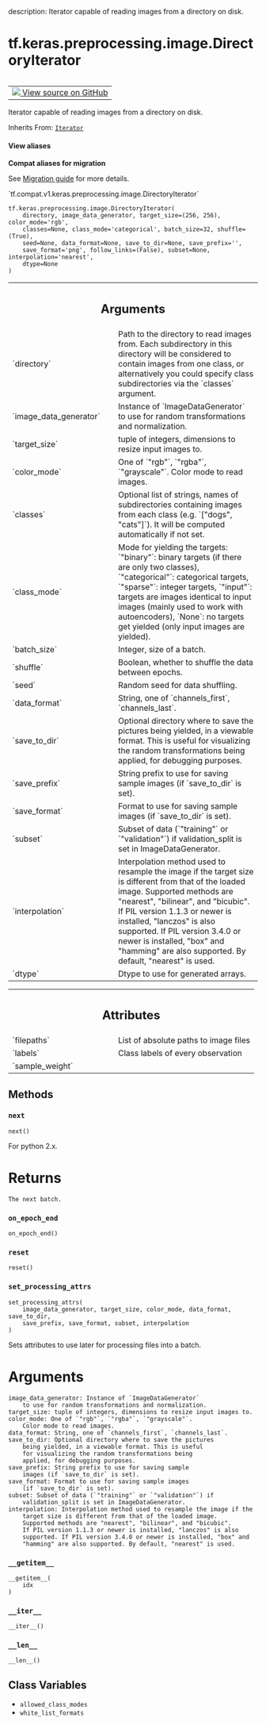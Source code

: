 description: Iterator capable of reading images from a directory on disk.

<div itemscope itemtype="http://developers.google.com/ReferenceObject">
<meta itemprop="name" content="tf.keras.preprocessing.image.DirectoryIterator" />
<meta itemprop="path" content="Stable" />
<meta itemprop="property" content="__getitem__"/>
<meta itemprop="property" content="__init__"/>
<meta itemprop="property" content="__iter__"/>
<meta itemprop="property" content="__len__"/>
<meta itemprop="property" content="__new__"/>
<meta itemprop="property" content="next"/>
<meta itemprop="property" content="on_epoch_end"/>
<meta itemprop="property" content="reset"/>
<meta itemprop="property" content="set_processing_attrs"/>
<meta itemprop="property" content="allowed_class_modes"/>
<meta itemprop="property" content="white_list_formats"/>
</div>

# tf.keras.preprocessing.image.DirectoryIterator

<!-- Insert buttons and diff -->

<table class="tfo-notebook-buttons tfo-api nocontent" align="left">
<td>
  <a target="_blank" href="https://github.com/tensorflow/tensorflow/blob/r2.3/tensorflow/python/keras/preprocessing/image.py#L310-L397">
    <img src="https://www.tensorflow.org/images/GitHub-Mark-32px.png" />
    View source on GitHub
  </a>
</td>
</table>



Iterator capable of reading images from a directory on disk.

Inherits From: [`Iterator`](../../../../tf/keras/preprocessing/image/Iterator.md)

<section class="expandable">
  <h4 class="showalways">View aliases</h4>
  <p>
<b>Compat aliases for migration</b>
<p>See
<a href="https://www.tensorflow.org/guide/migrate">Migration guide</a> for
more details.</p>
<p>`tf.compat.v1.keras.preprocessing.image.DirectoryIterator`</p>
</p>
</section>

<pre class="devsite-click-to-copy prettyprint lang-py tfo-signature-link">
<code>tf.keras.preprocessing.image.DirectoryIterator(
    directory, image_data_generator, target_size=(256, 256), color_mode='rgb',
    classes=None, class_mode='categorical', batch_size=32, shuffle=(True),
    seed=None, data_format=None, save_to_dir=None, save_prefix='',
    save_format='png', follow_links=(False), subset=None, interpolation='nearest',
    dtype=None
)
</code></pre>



<!-- Placeholder for "Used in" -->


<!-- Tabular view -->
 <table class="responsive fixed orange">
<colgroup><col width="214px"><col></colgroup>
<tr><th colspan="2"><h2 class="add-link">Arguments</h2></th></tr>

<tr>
<td>
`directory`
</td>
<td>
Path to the directory to read images from.
Each subdirectory in this directory will be
considered to contain images from one class,
or alternatively you could specify class subdirectories
via the `classes` argument.
</td>
</tr><tr>
<td>
`image_data_generator`
</td>
<td>
Instance of `ImageDataGenerator`
to use for random transformations and normalization.
</td>
</tr><tr>
<td>
`target_size`
</td>
<td>
tuple of integers, dimensions to resize input images to.
</td>
</tr><tr>
<td>
`color_mode`
</td>
<td>
One of `"rgb"`, `"rgba"`, `"grayscale"`.
Color mode to read images.
</td>
</tr><tr>
<td>
`classes`
</td>
<td>
Optional list of strings, names of subdirectories
containing images from each class (e.g. `["dogs", "cats"]`).
It will be computed automatically if not set.
</td>
</tr><tr>
<td>
`class_mode`
</td>
<td>
Mode for yielding the targets:
`"binary"`: binary targets (if there are only two classes),
`"categorical"`: categorical targets,
`"sparse"`: integer targets,
`"input"`: targets are images identical to input images (mainly
used to work with autoencoders),
`None`: no targets get yielded (only input images are yielded).
</td>
</tr><tr>
<td>
`batch_size`
</td>
<td>
Integer, size of a batch.
</td>
</tr><tr>
<td>
`shuffle`
</td>
<td>
Boolean, whether to shuffle the data between epochs.
</td>
</tr><tr>
<td>
`seed`
</td>
<td>
Random seed for data shuffling.
</td>
</tr><tr>
<td>
`data_format`
</td>
<td>
String, one of `channels_first`, `channels_last`.
</td>
</tr><tr>
<td>
`save_to_dir`
</td>
<td>
Optional directory where to save the pictures
being yielded, in a viewable format. This is useful
for visualizing the random transformations being
applied, for debugging purposes.
</td>
</tr><tr>
<td>
`save_prefix`
</td>
<td>
String prefix to use for saving sample
images (if `save_to_dir` is set).
</td>
</tr><tr>
<td>
`save_format`
</td>
<td>
Format to use for saving sample images
(if `save_to_dir` is set).
</td>
</tr><tr>
<td>
`subset`
</td>
<td>
Subset of data (`"training"` or `"validation"`) if
validation_split is set in ImageDataGenerator.
</td>
</tr><tr>
<td>
`interpolation`
</td>
<td>
Interpolation method used to resample the image if the
target size is different from that of the loaded image.
Supported methods are "nearest", "bilinear", and "bicubic".
If PIL version 1.1.3 or newer is installed, "lanczos" is also
supported. If PIL version 3.4.0 or newer is installed, "box" and
"hamming" are also supported. By default, "nearest" is used.
</td>
</tr><tr>
<td>
`dtype`
</td>
<td>
Dtype to use for generated arrays.
</td>
</tr>
</table>





<!-- Tabular view -->
 <table class="responsive fixed orange">
<colgroup><col width="214px"><col></colgroup>
<tr><th colspan="2"><h2 class="add-link">Attributes</h2></th></tr>

<tr>
<td>
`filepaths`
</td>
<td>
List of absolute paths to image files
</td>
</tr><tr>
<td>
`labels`
</td>
<td>
Class labels of every observation
</td>
</tr><tr>
<td>
`sample_weight`
</td>
<td>

</td>
</tr>
</table>



## Methods

<h3 id="next"><code>next</code></h3>

<pre class="devsite-click-to-copy prettyprint lang-py tfo-signature-link">
<code>next()
</code></pre>

For python 2.x.

# Returns
    The next batch.

<h3 id="on_epoch_end"><code>on_epoch_end</code></h3>

<pre class="devsite-click-to-copy prettyprint lang-py tfo-signature-link">
<code>on_epoch_end()
</code></pre>




<h3 id="reset"><code>reset</code></h3>

<pre class="devsite-click-to-copy prettyprint lang-py tfo-signature-link">
<code>reset()
</code></pre>




<h3 id="set_processing_attrs"><code>set_processing_attrs</code></h3>

<pre class="devsite-click-to-copy prettyprint lang-py tfo-signature-link">
<code>set_processing_attrs(
    image_data_generator, target_size, color_mode, data_format, save_to_dir,
    save_prefix, save_format, subset, interpolation
)
</code></pre>

Sets attributes to use later for processing files into a batch.

# Arguments
    image_data_generator: Instance of `ImageDataGenerator`
        to use for random transformations and normalization.
    target_size: tuple of integers, dimensions to resize input images to.
    color_mode: One of `"rgb"`, `"rgba"`, `"grayscale"`.
        Color mode to read images.
    data_format: String, one of `channels_first`, `channels_last`.
    save_to_dir: Optional directory where to save the pictures
        being yielded, in a viewable format. This is useful
        for visualizing the random transformations being
        applied, for debugging purposes.
    save_prefix: String prefix to use for saving sample
        images (if `save_to_dir` is set).
    save_format: Format to use for saving sample images
        (if `save_to_dir` is set).
    subset: Subset of data (`"training"` or `"validation"`) if
        validation_split is set in ImageDataGenerator.
    interpolation: Interpolation method used to resample the image if the
        target size is different from that of the loaded image.
        Supported methods are "nearest", "bilinear", and "bicubic".
        If PIL version 1.1.3 or newer is installed, "lanczos" is also
        supported. If PIL version 3.4.0 or newer is installed, "box" and
        "hamming" are also supported. By default, "nearest" is used.

<h3 id="__getitem__"><code>__getitem__</code></h3>

<pre class="devsite-click-to-copy prettyprint lang-py tfo-signature-link">
<code>__getitem__(
    idx
)
</code></pre>




<h3 id="__iter__"><code>__iter__</code></h3>

<pre class="devsite-click-to-copy prettyprint lang-py tfo-signature-link">
<code>__iter__()
</code></pre>




<h3 id="__len__"><code>__len__</code></h3>

<pre class="devsite-click-to-copy prettyprint lang-py tfo-signature-link">
<code>__len__()
</code></pre>






## Class Variables

* `allowed_class_modes` <a id="allowed_class_modes"></a>
* `white_list_formats` <a id="white_list_formats"></a>
